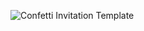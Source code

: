 ![Confetti Invitation Template](https://user-images.githubusercontent.com/117318261/199614536-61f3e95c-c0b4-42d2-80ea-e1844aadad25.jpeg)
